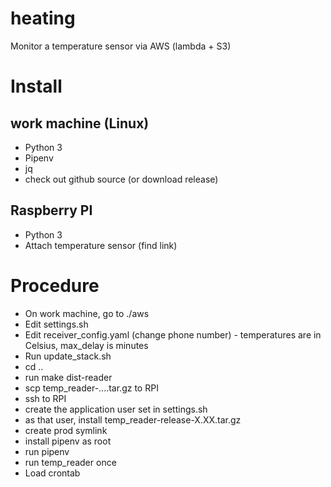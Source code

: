 # heating

Monitor a temperature sensor via AWS (lambda + S3)

# Install

## work machine (Linux)
* Python 3
* Pipenv
* jq
* check out github source (or download release)

## Raspberry PI
* Python 3
* Attach temperature sensor (find link)

# Procedure
* On work machine, go to ./aws
* Edit settings.sh
* Edit receiver_config.yaml (change phone number) - temperatures are in Celsius, max_delay is minutes
* Run update_stack.sh
* cd ..
* run make dist-reader
* scp temp_reader-....tar.gz to RPI
* ssh to RPI
* create the application user set in settings.sh
* as that user, install temp_reader-release-X.XX.tar.gz
* create prod symlink
* install pipenv as root
* run pipenv 
* run temp_reader once
* Load crontab
 
